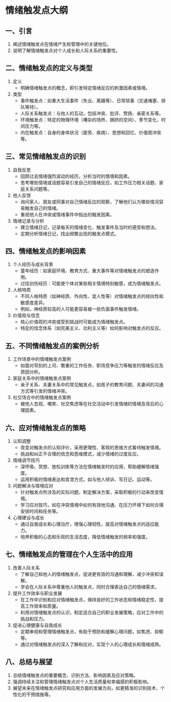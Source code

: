 # 情绪触发点大纲

## 一、引言
1. 阐述情绪触发点在情绪产生和管理中的关键地位。
2. 说明了解情绪触发点对个人成长和人际关系的重要性。

## 二、情绪触发点的定义与类型
1. 定义
    - 明确情绪触发点的概念，即引发特定情绪反应的刺激因素或情境。
2. 类型
    - 事件触发点：如重大生活事件（失业、离婚等）、日常琐事（交通堵塞、排队等待）。
    - 人际关系触发点：与他人的互动，包括冲突、批评、赞扬、亲密关系等。
    - 环境触发点：特定的物理环境（嘈杂的场所、拥挤的空间）、季节变化、时间压力等。
    - 内在触发点：自身的身体状况（疲劳、疾病）、思想和回忆、价值观冲突等。

## 三、常见情绪触发点的识别
1. 自我反思
    - 回顾过去情绪强烈波动的经历，分析当时的情境和因素。
    - 思考哪些情境或话题容易引发自己的情绪反应，如工作压力相关话题、家庭关系问题等。
2. 他人反馈
    - 询问家人、朋友或同事对自己情绪反应的观察，了解他们认为哪些情况容易触发自己的情绪。
    - 重视他人在冲突或情绪事件中指出的触发因素。
3. 情绪记录与分析
    - 建立情绪日记，记录每天的情绪变化、触发事件及当时的感受和想法。
    - 定期分析情绪日记，找出频繁出现的触发点模式。

## 四、情绪触发点的影响因素
1. 个人经历与成长背景
    - 童年经历：如家庭环境、教育方式、重大事件等对情绪触发点的塑造作用。
    - 过往创伤经历：可能使个体对某些相关情境特别敏感，成为情绪触发点。
2. 人格特质
    - 不同人格特质（如神经质、外向性、宜人性等）对情绪触发点的倾向性和敏感度差异。
    - 例如，神经质较高的人可能更容易被一些负面事件触发情绪。
3. 价值观与信念
    - 核心价值观的冲突或受到挑战时可能成为情绪触发点。
    - 特定的信念体系（如完美主义、功利主义等）如何影响对触发点的反应。

## 五、不同情绪触发点的案例分析
1. 工作场景中的情绪触发点案例
    - 如面对苛刻的上司、繁重的工作任务、职场竞争压力等触发的情绪反应及原因分析。
2. 家庭关系中的情绪触发点案例
    - 亲子关系、夫妻关系中的常见触发点，如孩子的教育问题、夫妻间的沟通方式等引发的情绪冲突。
3. 社交场合中的情绪触发点案例
    - 被他人忽视、嘲笑、社交焦虑等在社交活动中引发情绪的情境及背后的心理因素。

## 六、应对情绪触发点的策略
1. 认知调整
    - 改变对触发点的认知评价，采用更理性、客观的思维方式看待触发情境。
    - 挑战和纠正不合理的信念和思维模式，减少情绪的过度反应。
2. 情绪调节技巧
    - 深呼吸、冥想、放松训练等方法在情绪触发时的应用，帮助缓解情绪强度。
    - 运用积极的情绪表达和宣泄方式，如与他人倾诉、写日记、运动等。
3. 问题解决与情境应对
    - 针对触发点所涉及的实际问题，制定解决方案，采取积极的行动来改变情境。
    - 学习应对技巧，如在冲突情境中如何有效地沟通、在压力环境下如何合理安排时间和任务等。
4. 心理建设与成长
    - 通过自我成长和心理治疗，增强心理韧性，提高对情绪触发点的适应能力。
    - 培养积极的心态和乐观的生活态度，降低情绪触发的频率和强度。

## 七、情绪触发点的管理在个人生活中的应用
1. 改善人际关系
    - 了解自己和他人的情绪触发点，促进更有效的沟通和理解，减少冲突和误解。
    - 学会在人际关系中尊重他人的触发点，同时合理表达自己的情绪需求。
2. 提升工作效率与职业发展
    - 在工作中识别和应对情绪触发点，保持良好的工作状态和情绪稳定性，提高工作效率和质量。
    - 利用对情绪触发点的认识，制定适合自己的职业发展策略，应对工作中的挑战和压力。
3. 促进心理健康与自我成长
    - 定期审视和管理情绪触发点，有助于预防和缓解心理问题，如焦虑、抑郁等。
    - 通过对情绪触发点的深入了解和应对，实现个人的心理成长和情绪成熟。

## 八、总结与展望
1. 总结情绪触发点的重要概念、识别方法、影响因素及应对策略。
2. 强调持续关注和管理情绪触发点对个人生活质量和幸福感的积极影响。
3. 展望未来在情绪触发点研究和应用方面的发展方向，如更精准的识别技术、个性化的干预措施等。

